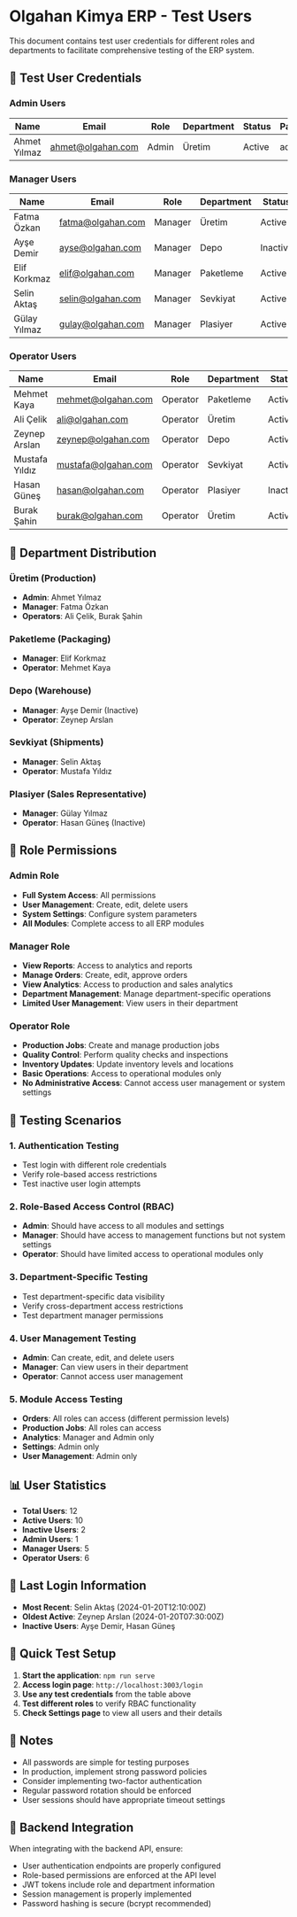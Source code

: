 # Olgahan Kimya ERP - Test Users

This document contains test user credentials for different roles and departments to facilitate comprehensive testing of the ERP system.

## 🔐 Test User Credentials

### Admin Users
| Name | Email | Role | Department | Status | Password |
|------|-------|------|------------|--------|----------|
| Ahmet Yılmaz | ahmet@olgahan.com | Admin | Üretim | Active | admin123 |

### Manager Users
| Name | Email | Role | Department | Status | Password |
|------|-------|------|------------|--------|----------|
| Fatma Özkan | fatma@olgahan.com | Manager | Üretim | Active | manager123 |
| Ayşe Demir | ayse@olgahan.com | Manager | Depo | Inactive | manager123 |
| Elif Korkmaz | elif@olgahan.com | Manager | Paketleme | Active | manager123 |
| Selin Aktaş | selin@olgahan.com | Manager | Sevkiyat | Active | manager123 |
| Gülay Yılmaz | gulay@olgahan.com | Manager | Plasiyer | Active | manager123 |

### Operator Users
| Name | Email | Role | Department | Status | Password |
|------|-------|------|------------|--------|----------|
| Mehmet Kaya | mehmet@olgahan.com | Operator | Paketleme | Active | operator123 |
| Ali Çelik | ali@olgahan.com | Operator | Üretim | Active | operator123 |
| Zeynep Arslan | zeynep@olgahan.com | Operator | Depo | Active | operator123 |
| Mustafa Yıldız | mustafa@olgahan.com | Operator | Sevkiyat | Active | operator123 |
| Hasan Güneş | hasan@olgahan.com | Operator | Plasiyer | Inactive | operator123 |
| Burak Şahin | burak@olgahan.com | Operator | Üretim | Active | operator123 |

## 🏢 Department Distribution

### Üretim (Production)
- **Admin**: Ahmet Yılmaz
- **Manager**: Fatma Özkan
- **Operators**: Ali Çelik, Burak Şahin

### Paketleme (Packaging)
- **Manager**: Elif Korkmaz
- **Operator**: Mehmet Kaya

### Depo (Warehouse)
- **Manager**: Ayşe Demir (Inactive)
- **Operator**: Zeynep Arslan

### Sevkiyat (Shipments)
- **Manager**: Selin Aktaş
- **Operator**: Mustafa Yıldız

### Plasiyer (Sales Representative)
- **Manager**: Gülay Yılmaz
- **Operator**: Hasan Güneş (Inactive)

## 🔑 Role Permissions

### Admin Role
- **Full System Access**: All permissions
- **User Management**: Create, edit, delete users
- **System Settings**: Configure system parameters
- **All Modules**: Complete access to all ERP modules

### Manager Role
- **View Reports**: Access to analytics and reports
- **Manage Orders**: Create, edit, approve orders
- **View Analytics**: Access to production and sales analytics
- **Department Management**: Manage department-specific operations
- **Limited User Management**: View users in their department

### Operator Role
- **Production Jobs**: Create and manage production jobs
- **Quality Control**: Perform quality checks and inspections
- **Inventory Updates**: Update inventory levels and locations
- **Basic Operations**: Access to operational modules only
- **No Administrative Access**: Cannot access user management or system settings

## 🧪 Testing Scenarios

### 1. Authentication Testing
- Test login with different role credentials
- Verify role-based access restrictions
- Test inactive user login attempts

### 2. Role-Based Access Control (RBAC)
- **Admin**: Should have access to all modules and settings
- **Manager**: Should have access to management functions but not system settings
- **Operator**: Should have limited access to operational modules only

### 3. Department-Specific Testing
- Test department-specific data visibility
- Verify cross-department access restrictions
- Test department manager permissions

### 4. User Management Testing
- **Admin**: Can create, edit, and delete users
- **Manager**: Can view users in their department
- **Operator**: Cannot access user management

### 5. Module Access Testing
- **Orders**: All roles can access (different permission levels)
- **Production Jobs**: All roles can access
- **Analytics**: Manager and Admin only
- **Settings**: Admin only
- **User Management**: Admin only

## 📊 User Statistics
- **Total Users**: 12
- **Active Users**: 10
- **Inactive Users**: 2
- **Admin Users**: 1
- **Manager Users**: 5
- **Operator Users**: 6

## 🔄 Last Login Information
- **Most Recent**: Selin Aktaş (2024-01-20T12:10:00Z)
- **Oldest Active**: Zeynep Arslan (2024-01-20T07:30:00Z)
- **Inactive Users**: Ayşe Demir, Hasan Güneş

## 🚀 Quick Test Setup

1. **Start the application**: `npm run serve`
2. **Access login page**: `http://localhost:3003/login`
3. **Use any test credentials** from the table above
4. **Test different roles** to verify RBAC functionality
5. **Check Settings page** to view all users and their details

## 📝 Notes
- All passwords are simple for testing purposes
- In production, implement strong password policies
- Consider implementing two-factor authentication
- Regular password rotation should be enforced
- User sessions should have appropriate timeout settings

## 🔧 Backend Integration
When integrating with the backend API, ensure:
- User authentication endpoints are properly configured
- Role-based permissions are enforced at the API level
- JWT tokens include role and department information
- Session management is properly implemented
- Password hashing is secure (bcrypt recommended)


